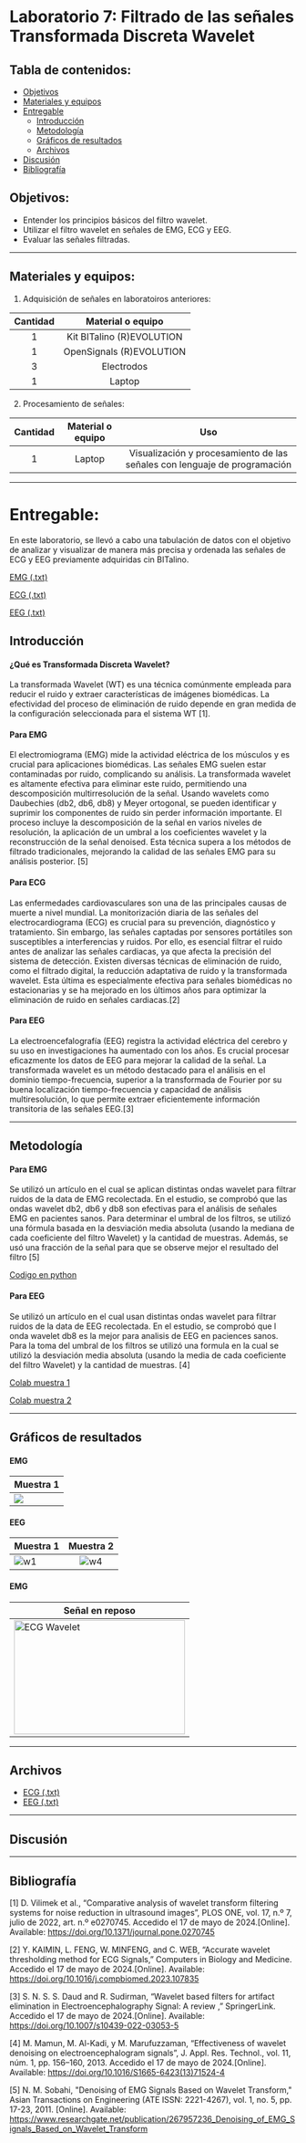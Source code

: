 # Laboratorio 7: Filtrado de las señales Transformada Discreta Wavelet

## Tabla de contenidos:
* [Objetivos](#objetivos)
* [Materiales y equipos](#materiales-y-equipos)
* [Entregable](#entregable)
  * [Introducción](#introducción)
  * [Metodología](#metodología)
  * [Gráficos de resultados](#gráficos-de-resultados)
  * [Archivos](#archivos)
* [Discusión](#discusión)
* [Bibliografía](#bibliografía)

## Objetivos:
- Entender los principios básicos del filtro wavelet.
- Utilizar el filtro wavelet en señales de EMG, ECG y EEG.
- Evaluar las señales filtradas.

---
## Materiales y equipos:
1. Adquisición de señales en laboratoiros anteriores:

|Cantidad|Material o equipo|
|:-----:|:-----:|
|1|Kit BITalino (R)EVOLUTION|
|1|OpenSignals (R)EVOLUTION |
|3|Electrodos|
|1|Laptop|

2. Procesamiento de señales:

|Cantidad|Material o equipo|Uso|
|:-----------:|:-----:|:-------:|
|1|Laptop|Visualización y procesamiento de las señales con lenguaje de programación|
---
# Entregable:
En este laboratorio, se llevó a cabo una tabulación de datos con el objetivo de analizar y visualizar de manera más precisa y ordenada las señales de ECG y EEG previamente adquiridas cin BITalino. 

 [EMG (.txt)](https://github.com/NadAbiO/IntroSeniales/blob/main/ISB/Laboratorios/Lab7_Wavelet/EMG/Bruno.txt)

 [ECG (.txt)](https://github.com/NadAbiO/IntroSeniales/blob/6abf1eb74153f9200835076af4d8b57692140198/ISB/Laboratorios/Lab7_Wavelet/ECG/bruno_reposo.txt)
 
 [EEG (.txt)](https://github.com/NadAbiO/IntroSeniales/blob/6abf1eb74153f9200835076af4d8b57692140198/ISB/Laboratorios/Lab7_Wavelet/EEG/bruno1.txt)

## Introducción

#### ¿Qué es Transformada Discreta Wavelet?

La transformada Wavelet (WT) es una técnica comúnmente empleada para reducir el ruido y extraer características de imágenes biomédicas. La efectividad del proceso de eliminación de ruido depende en gran medida de la configuración seleccionada para el sistema WT [1].

#### Para EMG
El electromiograma (EMG) mide la actividad eléctrica de los músculos y es crucial para aplicaciones biomédicas. Las señales EMG suelen estar contaminadas por ruido, complicando su análisis. La transformada wavelet es altamente efectiva para eliminar este ruido, permitiendo una descomposición multirresolución de la señal. Usando wavelets como Daubechies (db2, db6, db8) y Meyer ortogonal, se pueden identificar y suprimir los componentes de ruido sin perder información importante. El proceso incluye la descomposición de la señal en varios niveles de resolución, la aplicación de un umbral a los coeficientes wavelet y la reconstrucción de la señal denoised. Esta técnica supera a los métodos de filtrado tradicionales, mejorando la calidad de las señales EMG para su análisis posterior. [5]

#### Para ECG
Las enfermedades cardiovasculares son una de las principales causas de muerte a nivel mundial. La monitorización diaria de las señales del electrocardiograma (ECG) es crucial para su prevención, diagnóstico y tratamiento. Sin embargo, las señales captadas por sensores portátiles son susceptibles a interferencias y ruidos. Por ello, es esencial filtrar el ruido antes de analizar las señales cardiacas, ya que afecta la precisión del sistema de detección. Existen diversas técnicas de eliminación de ruido, como el filtrado digital, la reducción adaptativa de ruido y la transformada wavelet. Esta última es especialmente efectiva para señales biomédicas no estacionarias y se ha mejorado en los últimos años para optimizar la eliminación de ruido en señales cardiacas.[2]

#### Para EEG
La electroencefalografía (EEG) registra la actividad eléctrica del cerebro y su uso en investigaciones ha aumentado con los años. Es crucial procesar eficazmente los datos de EEG para mejorar la calidad de la señal. La transformada wavelet es un método destacado para el análisis en el dominio tiempo-frecuencia, superior a la transformada de Fourier por su buena localización tiempo-frecuencia y capacidad de análisis multiresolución, lo que permite extraer eficientemente información transitoria de las señales EEG.[3]



---

## Metodología

#### Para EMG
Se utilizó un artículo en el cual se aplican distintas ondas wavelet para filtrar ruidos de la data de EMG recolectada. En el estudio, se comprobó que las ondas wavelet db2, db6 y db8 son efectivas para el análisis de señales EMG en pacientes sanos. Para determinar el umbral de los filtros, se utilizó una fórmula basada en la desviación media absoluta (usando la mediana de cada coeficiente del filtro Wavelet) y la cantidad de muestras. Además, se usó una fracción de la señal para que se observe mejor el resultado del filtro [5]

[Codigo en python](https://github.com/NadAbiO/IntroSeniales/blob/main/ISB/Laboratorios/Lab7_Wavelet/EMG/EMG_Filter.py)

#### Para EEG
Se utilizó un artículo en el cual usan distintas ondas wavelet para filtrar ruidos de la data de EEG recolectada. En el estudio, se comprobó que l onda wavelet db8 es la mejor para analisis de EEG en paciences sanos. 
Para la toma del umbral de los filtros se utilizó una formula en la cual se utilizó la desviación media absoluta (usando la media de cada coeficiente del filtro Wavelet) y la cantidad de muestras. [4]

[Colab muestra 1](https://colab.research.google.com/drive/1eUaBxhaQXpU8WfdU1FeMOJBCxhVQ00yy?usp=sharing)

[Colab muestra 2](https://colab.research.google.com/drive/1UXi7iKzdLzqB8rShkmAx6oaGnAhum5fr?usp=sharing)


---
## Gráficos de resultados

#### EMG
| Muestra 1 |
|--------------|
| ![](https://github.com/NadAbiO/IntroSeniales/blob/main/ISB/Laboratorios/Lab7_Wavelet/EMG/EMG%20wavelet%20filter.png) |


#### EEG

| Muestra 1 | Muestra 2 | 
|--------------|:------------:|
| ![w1](https://github.com/NadAbiO/IntroSeniales/blob/main/ISB/Laboratorios/Lab7_Wavelet/EEG/w1.png?raw=true) |  ![w4](https://github.com/NadAbiO/IntroSeniales/blob/main/ISB/Laboratorios/Lab7_Wavelet/EEG/w4.png?raw=true) |  

#### EMG
| Señal en reposo |
|-----------------|
| <img src="https://github.com/NadAbiO/IntroSeniales/blob/main/Anexos/Laboratorios/ECG_wavelet.png" alt="ECG Wavelet" width="300" height="200"> |






---
## Archivos
- [ECG (.txt)](https://github.com/NadAbiO/IntroSeniales/blob/6abf1eb74153f9200835076af4d8b57692140198/ISB/Laboratorios/Lab7_Wavelet/ECG/bruno_reposo.txt)
- [EEG (.txt)](https://github.com/NadAbiO/IntroSeniales/blob/6abf1eb74153f9200835076af4d8b57692140198/ISB/Laboratorios/Lab7_Wavelet/EEG/bruno1.txt)



---
## Discusión


---
## Bibliografía 

[1] D. Vilimek et al., “Comparative analysis of wavelet transform filtering systems for noise reduction in ultrasound images”, PLOS ONE, vol. 17, n.º 7, julio de 2022, art. n.º e0270745. Accedido el 17 de mayo de 2024.[Online]. Available: https://doi.org/10.1371/journal.pone.0270745

[2] Y. KAIMIN, L. FENG, W. MINFENG, and C. WEB, “Accurate wavelet thresholding method for ECG Signals,” Computers in Biology and Medicine. Accedido el 17 de mayo de 2024.[Online]. Available: https://doi.org/10.1016/j.compbiomed.2023.107835 

[3] S. N. S. S. Daud and R. Sudirman, “Wavelet based filters for artifact elimination in Electroencephalography Signal: A review ,” SpringerLink. Accedido el 17 de mayo de 2024.[Online]. Available: https://doi.org/10.1007/s10439-022-03053-5

[4]	M. Mamun, M. Al-Kadi, y M. Marufuzzaman, “Effectiveness of wavelet denoising on electroencephalogram signals”, J. Appl. Res. Technol., vol. 11, núm. 1, pp. 156–160, 2013. Accedido el 17 de mayo de 2024.[Online]. Available: https://doi.org/10.1016/S1665-6423(13)71524-4

[5] N. M. Sobahi, "Denoising of EMG Signals Based on Wavelet Transform," Asian Transactions on Engineering (ATE ISSN: 2221-4267), vol. 1, no. 5, pp. 17-23, 2011. [Online]. Available: https://www.researchgate.net/publication/267957236_Denoising_of_EMG_Signals_Based_on_Wavelet_Transform





